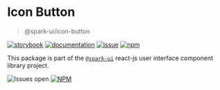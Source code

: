 # Icon Button
> @spark-ui/icon-button

[![storybook](https://img.shields.io/badge/storybook-black?logo=storybook)](https://sparkui.vercel.app/?path=/docs/components-iconbutton--docs)
[![documentation](https://img.shields.io/badge/documentation-black?logo=googledocs)](https://sparkui-adv.vercel.app/docs/components/icon-button)
[![issue](https://img.shields.io/badge/report%20a%20bug-black?logo=openbugbounty&logoColor=red)](https://github.com/adevinta/spark/issues/new?&projects=4&template=bug-report.yml&assignees=&labels=component,icon-button)
[![npm](https://img.shields.io/npm/dt/%40spark-ui/icon-button?logo=npm&labelColor=black)](https://www.npmjs.com/package/@spark-ui/icon-button)


This package is part of the [`@spark-ui`](https://github.com/adevinta/spark) react-js user interface component library project.

![Issues open](https://img.shields.io/github/issues-search/adevinta/spark?query=is%3Aopen%20label%3Acomponent%20label%3Aicon-button&logo=openbugbounty&logoColor=red&label=issues%20open&color=red&link=https%3A%2F%2Fgithub.com%2Fadevinta%2Fspark%2Fissues%3Fq%3Dis%253Aopen%2Blabel%253Acomponent%2Blabel%253Aicon-button)
[![NPM](https://img.shields.io/npm/l/%40spark-ui%2Ficon-button)](https://github.com/adevinta/spark/blob/main/packages/components/icon-button/LICENSE.md)
